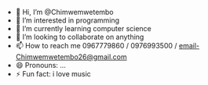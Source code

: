 - 👋 Hi, I’m @Chimwemwetembo
- 👀 I’m interested in programming 
- 🌱 I’m currently learning computer science 
- 💞️ I’m looking to collaborate on anything 
- 📫 How to reach me 0967779860 / 0976993500 / email-Chimwemwetembo26@gmail.com 
- 😄 Pronouns: ...
- ⚡ Fun fact: i love music 

<!---
Chimwemwe Tembo is a ✨ special ✨ repository because its `README.md` (this file) appears on your GitHub profile.
You can click the Preview link to take a look at your changes.
--->
